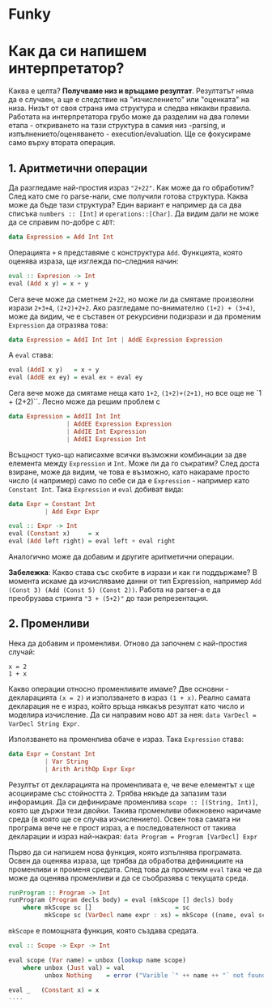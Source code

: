 
Funky
====

# Как да си напишем интерпретатор?
Каква е целта? **Получваме низ и връщаме резултат**. Резултатът няма да е случаен, а ще е следствие на "изчислението" или "оценката" на низа. Низът от своя страна има структура и следва някакви правила. Работата на интерпретатора грубо може да разделим на два големи етапа - откриването на тази структура в самия низ -parsing, и изпълнението/oценяването - execution/evaluation.  Ще се фокусираме само върху втората операция.

## 1. Аритметични операции

Да разгледаме най-простия израз `"2+22"`. Kак може да го обработим? След като сме го parsе-нали, сме получили готова структура. Каква може да бъде тази структура? Един вариант е например да са два списъка `numbers :: [Int]` и `operations::[Char]`. Да видим дали не може да се справим по-добре с `ADT`:
```hs     
data Expression = Add Int Int
```
Операцията `+` я представяме с конструктура `Add`.  Функцията, която оценява израза, ще изглежда по-следния начин:
```hs     
eval :: Expresion -> Int
eval (Add x y) = x + y
```
Сега вече може да сметнем `2+22`, но може ли да смятаме произволни изрази `2+3+4`, `(2+2)+2+2`. Ако разгледаме по-внимателно `(1+2) + (3+4)`, може да видим, че е съставен от рекурсивни подизрази и да променим `Expression` да отразява това:
```hs
data Expression = AddI Int Int | AddE Expression Expression
```
А `еval` става:
```hs     
еval (AddI x y)   = x + y
eval (AddE ex ey) = eval ex + eval ey
```

Сега вече може да смятаме неща като `1+2`, `(1+2)+(2+1)`, но все още не `1 + (2+2)``. Лесно може да решим проблем с
```hs     
data Expression = AddII Int Int
                | AddEE Expression Expression
                | AddIE Int Expression
                | AddEI Expression Int
```
Всъщност туко-що написахме всички възможни комбинации за две елемента между `Expression` и `Int`. Може ли да го съкратим? След доста взиране, може да видим, че това е възможно, като накараме просто число (`4` например) само по себе си да е `Expression` - например като `Constant Int`. Taка `Expression` и `eval` добиват вида:
```hs
data Expr = Constant Int
          | Add Expr Expr

eval :: Expr -> Int
eval (Constant x)     = x
eval (Add left right) = eval left + eval right
```
Aналогично може да добавим и другите аритметични операции.

**Забележка**: Какво става със скобите в изрази и как ги поддържаме?
В момента искаме да изчисляваме данни от тип Еxpression, например `Add (Const 3) (Add (Const 5) (Const 2))`. Работа на parser-а е да преобрузава стрингa `"3 + (5+2)"` до тази репрезентация.

## 2. Променливи
Нека да добавим и променливи. Отново да започнем с най-простия случай:
```
x = 2
1 + x
```
Какво операции относно променливите имаме? Две основни - декларацията `(x = 2)` и използването в израз `(1 + x)`.
Реално самата декларация не е израз, който връща някакъв резултат като число и моделира изчисление. Да си направим ново `ADT` за нея:
`data VarDecl = VarDecl String Expr`.

Използването на променлива обаче е израз. Така `Expression` става:
```hs     
data Expr = Constant Int
          | Var String
          | Arith ArithOp Expr Expr
```

Резултът от декларацията на променливата е, че вече елементът `x` ще асоциираме със стойността `2`. Tрябва някъде да запазим тази инфорамция. Да си дефинираме променлива `scope :: [(String, Int)]`, която ще държи тези двойки. Такива променливи обикновено наричаме среда (в която ще се случва изчислението).
Освен това самата ни програма вече не е прост израз, а е последователност от такива декларации и израз най-накрая:
`data Program = Program [VarDecl] Expr`

Първо да си напишем нова функция, която изпълнява програмата. Освен да оценява израза, ще трябва да обработва дефинициите на променливи и променя средата. След това да променим `eval` така че да може да оценява променливи и да се съобразява с текущата среда.

```hs     
runProgram :: Program -> Int
runProgram (Program decls body) = eval (mkScope [] decls) body
    where mkScope sc []                       = sc
          mkScope sc (VarDecl name expr : xs) = mkScope ((name, eval sc expr):sc) xs
```
`mkScope` е помощната функция, която създава средата.

```hs     
eval :: Scope -> Expr -> Int

eval scope (Var name) = unbox (lookup name scope)
    where unbox (Just val) = val
          unbox Nothing    = error ("Varible `" ++ name ++ "` not found!")

eval _   (Constant x) = x
....

```
